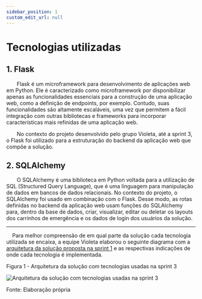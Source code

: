 ```yaml
---
sidebar_position: 1
custom_edit_url: null
---
```


# Tecnologias utilizadas

## 1. Flask

&emsp;&emsp;Flask é um microframework para desenvolvimento de aplicações web em Python. Ele é caracterizado como microframework por disponibilizar apenas as funcionalidades essenciais para a construção de uma aplicação web, como a definição de endpoints, por exemplo. Contudo, suas funcionalidades são altamente escaláveis, uma vez que permitem a fácil integração com outras bibliotecas e frameworks para incorporar características mais refinidas de uma aplicação web.

&emsp;&emsp;No contexto do projeto desenvolvido pelo grupo Violeta, até a sprint 3, o Flask foi utilizado para a estruturação do backend da aplicação web que compõe a solução.

## 2. SQLAlchemy

&emsp;&emsp;O SQLAlchemy é uma biblioteca em Python voltada para a utilização de SQL (Structured Query Language), que é uma linguagem para manipulação de dados em bancos de dados relacionais. No contexto do projeto, o SQLAlchemy foi usado em combinação com o Flask. Desse modo, as rotas definidas no backend da aplicação web usam funções do SQLAlchemy para, dentro da base de dados, criar, visualizar, editar ou deletar os layouts dos carrinhos de emergência e os dados de login dos usuários da solução.

---

&nbsp;&nbsp;&nbsp;&nbsp;Para melhor compreensão de em qual parte da solução cada tecnologia utilizada se encaixa, a equipe Violeta elaborou o seguinte diagrama com a [arquitetura da solução proposta na sprint 1](../../sprint-1/proposta-arq.md#diagrama-de-blocos) e as respectivas indicações de onde cada tecnologia é implementada.

<p style={{textAlign: 'center'}}>Figura 1 - Arquitetura da solução com tecnologias usadas na sprint 3</p>

<div style={{margin: 25}}>
    <div style={{textAlign: 'center'}}>
        <img src={require("../../../static/img/sprint-3/backend/arquitetura_tecnologias_sprint_3.png").default} style={{width: 400}} alt="Arquitetura da solução com tecnologias usadas na sprint 3" />
        <br/>
    </div>
</div>

<p style={{textAlign: 'center'}}>Fonte: Elaboração própria</p>